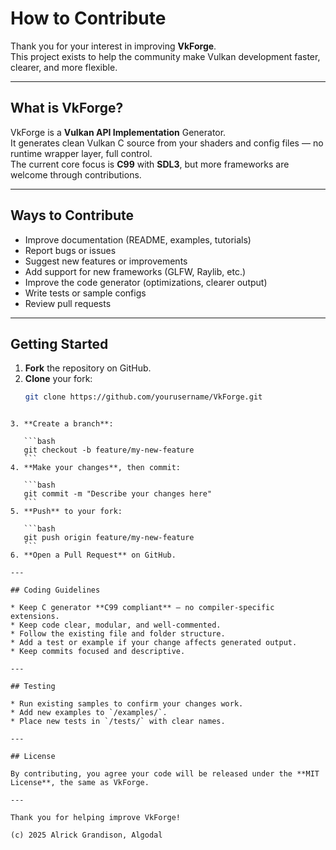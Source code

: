 # How to Contribute

Thank you for your interest in improving **VkForge**.  
This project exists to help the community make Vulkan development faster, clearer, and more flexible.

---

## What is VkForge?

VkForge is a **Vulkan API Implementation** Generator.  
It generates clean Vulkan C source from your shaders and config files — no runtime wrapper layer, full control.  
The current core focus is **C99** with **SDL3**, but more frameworks are welcome through contributions.

---

## Ways to Contribute

- Improve documentation (README, examples, tutorials)
- Report bugs or issues
- Suggest new features or improvements
- Add support for new frameworks (GLFW, Raylib, etc.)
- Improve the code generator (optimizations, clearer output)
- Write tests or sample configs
- Review pull requests

---

## Getting Started

1. **Fork** the repository on GitHub.  
2. **Clone** your fork:
   ```bash
   git clone https://github.com/yourusername/VkForge.git
````

3. **Create a branch**:

   ```bash
   git checkout -b feature/my-new-feature
   ```
4. **Make your changes**, then commit:

   ```bash
   git commit -m "Describe your changes here"
   ```
5. **Push** to your fork:

   ```bash
   git push origin feature/my-new-feature
   ```
6. **Open a Pull Request** on GitHub.

---

## Coding Guidelines

* Keep C generator **C99 compliant** — no compiler-specific extensions.
* Keep code clear, modular, and well-commented.
* Follow the existing file and folder structure.
* Add a test or example if your change affects generated output.
* Keep commits focused and descriptive.

---

## Testing

* Run existing samples to confirm your changes work.
* Add new examples to `/examples/`.
* Place new tests in `/tests/` with clear names.

---

## License

By contributing, you agree your code will be released under the **MIT License**, the same as VkForge.

---

Thank you for helping improve VkForge!

(c) 2025 Alrick Grandison, Algodal
